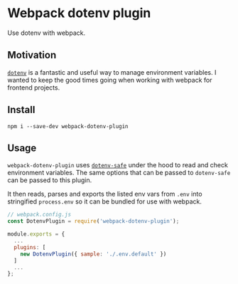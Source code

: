 # Webpack dotenv plugin

Use dotenv with webpack.

## Motivation

[`dotenv`](https://github.com/bkeepers/dotenv) is a fantastic and useful way to
manage environment variables. I wanted to keep the good times going when
working with webpack for frontend projects.

## Install

```
npm i --save-dev webpack-dotenv-plugin
```

## Usage

`webpack-dotenv-plugin` uses [`dotenv-safe`](https://github.com/rolodato/dotenv-safe)
under the hood to read and check environment variables. The same options that
can be passed to `dotenv-safe` can be passed to this plugin.

It then reads, parses and exports the listed env vars from `.env` into
stringified `process.env` so it can be bundled for use with webpack.

```js
// webpack.config.js
const DotenvPlugin = require('webpack-dotenv-plugin');

module.exports = {
  ...
  plugins: [
    new DotenvPlugin({ sample: './.env.default' })
  ]
  ...
};
```
